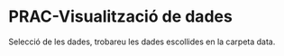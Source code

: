 # PRAC-Visualització de dades

Selecció de les dades, trobareu les dades escollides en la carpeta data.
